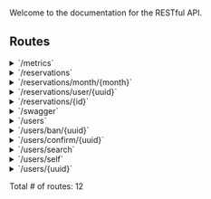 # 

Welcome to the documentation for the RESTful API.

## Routes

<details>
<summary>`/metrics`</summary>

- [Logger]()
- [o-chi/cors.(*Cors).Handler-fm]()
- [66b/chi-prometheus.Middleware.handler-fm]()
- [github.com/pmatteo/chi-healthcheck-middleware.NewHealthChecker.func1]()
- **/metrics**
	- _*_
		- [InstrumentHandlerCounter.func1]()

</details>
<details>
<summary>`/reservations`</summary>

- [Logger]()
- [o-chi/cors.(*Cors).Handler-fm]()
- [66b/chi-prometheus.Middleware.handler-fm]()
- [github.com/pmatteo/chi-healthcheck-middleware.NewHealthChecker.func1]()
- **/reservations**
	- _POST_
		- [AddReservation]()

</details>
<details>
<summary>`/reservations/month/{month}`</summary>

- [Logger]()
- [o-chi/cors.(*Cors).Handler-fm]()
- [66b/chi-prometheus.Middleware.handler-fm]()
- [github.com/pmatteo/chi-healthcheck-middleware.NewHealthChecker.func1]()
- **/reservations/month/{month}**
	- _GET_
		- [GetReservationsByMonth]()

</details>
<details>
<summary>`/reservations/user/{uuid}`</summary>

- [Logger]()
- [o-chi/cors.(*Cors).Handler-fm]()
- [66b/chi-prometheus.Middleware.handler-fm]()
- [github.com/pmatteo/chi-healthcheck-middleware.NewHealthChecker.func1]()
- **/reservations/user/{uuid}**
	- _GET_
		- [GetUserReservations]()

</details>
<details>
<summary>`/reservations/{id}`</summary>

- [Logger]()
- [o-chi/cors.(*Cors).Handler-fm]()
- [66b/chi-prometheus.Middleware.handler-fm]()
- [github.com/pmatteo/chi-healthcheck-middleware.NewHealthChecker.func1]()
- **/reservations/{id}**
	- _DELETE_
		- [DeleteReservation]()

</details>
<details>
<summary>`/swagger`</summary>

- [Logger]()
- [o-chi/cors.(*Cors).Handler-fm]()
- [66b/chi-prometheus.Middleware.handler-fm]()
- [github.com/pmatteo/chi-healthcheck-middleware.NewHealthChecker.func1]()
- **/swagger**
	- _*_
		- [v5.(*Mux).Mount.func1]()

</details>
<details>
<summary>`/users`</summary>

- [Logger]()
- [o-chi/cors.(*Cors).Handler-fm]()
- [66b/chi-prometheus.Middleware.handler-fm]()
- [github.com/pmatteo/chi-healthcheck-middleware.NewHealthChecker.func1]()
- **/users**
	- _GET_
		- [GetUsers]()

</details>
<details>
<summary>`/users/ban/{uuid}`</summary>

- [Logger]()
- [o-chi/cors.(*Cors).Handler-fm]()
- [66b/chi-prometheus.Middleware.handler-fm]()
- [github.com/pmatteo/chi-healthcheck-middleware.NewHealthChecker.func1]()
- **/users/ban/{uuid}**
	- _POST_
		- [BanUser]()

</details>
<details>
<summary>`/users/confirm/{uuid}`</summary>

- [Logger]()
- [o-chi/cors.(*Cors).Handler-fm]()
- [66b/chi-prometheus.Middleware.handler-fm]()
- [github.com/pmatteo/chi-healthcheck-middleware.NewHealthChecker.func1]()
- **/users/confirm/{uuid}**
	- _POST_
		- [ConfirmUser]()

</details>
<details>
<summary>`/users/search`</summary>

- [Logger]()
- [o-chi/cors.(*Cors).Handler-fm]()
- [66b/chi-prometheus.Middleware.handler-fm]()
- [github.com/pmatteo/chi-healthcheck-middleware.NewHealthChecker.func1]()
- **/users/search**
	- _GET_
		- [SearchUsers]()

</details>
<details>
<summary>`/users/self`</summary>

- [Logger]()
- [o-chi/cors.(*Cors).Handler-fm]()
- [66b/chi-prometheus.Middleware.handler-fm]()
- [github.com/pmatteo/chi-healthcheck-middleware.NewHealthChecker.func1]()
- **/users/self**
	- _GET_
		- [GetSelf]()

</details>
<details>
<summary>`/users/{uuid}`</summary>

- [Logger]()
- [o-chi/cors.(*Cors).Handler-fm]()
- [66b/chi-prometheus.Middleware.handler-fm]()
- [github.com/pmatteo/chi-healthcheck-middleware.NewHealthChecker.func1]()
- **/users/{uuid}**
	- _GET_
		- [GetUser]()
	- _POST_
		- [EditUser]()

</details>

Total # of routes: 12
